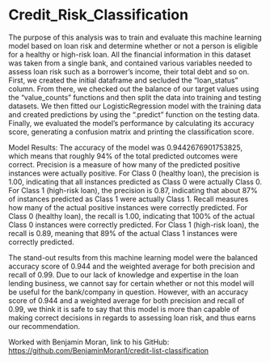 # Credit_Risk_Classification

The purpose of this analysis was to train and evaluate this machine learning model based on loan risk and determine whether or not a person is eligible for a healthy or high-risk loan. All the financial information in this dataset was taken from a single bank, and contained various variables needed to assess loan risk such as a borrower’s income, their total debt and so on. First, we created the initial dataframe and secluded the “loan_status” column. From there, we checked out the balance of our target values using the “value_counts” functions and then split the data into training and testing datasets. We then fitted our LogisticRegression model with the training data and created predictions by using the “.predict” function on the testing data. Finally, we evaluated the model’s performance by calculating its accuracy score, generating a confusion matrix and printing the classification score. 

Model Results:
The accuracy of the model was 0.9442676901753825, which means that roughly 94% of the total predicted outcomes were correct.
Precision is a measure of how many of the predicted positive instances were actually positive. For Class 0 (healthy loan), the precision is 1.00, indicating that all instances predicted as Class 0 were actually Class 0. For Class 1 (high-risk loan), the precision is 0.87, indicating that about 87% of instances predicted as Class 1 were actually Class 1.
Recall measures how many of the actual positive instances were correctly predicted. For Class 0 (healthy loan), the recall is 1.00, indicating that 100% of the actual Class 0 instances were correctly predicted. For Class 1 (high-risk loan), the recall is 0.89, meaning that 89% of the actual Class 1 instances were correctly predicted.

The stand-out results from this machine learning model were the balanced accuracy score of 0.944 and the weighted average for both precision and recall of 0.99. Due to our lack of knowledge and expertise in the loan lending business, we cannot say for certain whether or not this model will be useful for the bank/company in question. However, with an accuracy score of 0.944 and a weighted average for both precision and recall of 0.99, we think it is safe to say that this model is more than capable of making correct decisions in regards to assessing loan risk, and thus earns our recommendation. 

Worked with Benjamin Moran, link to his GitHub: https://github.com/BenjaminMoran1/credit-list-classification
